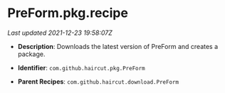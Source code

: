 # PreForm.pkg.recipe

_Last updated 2021-12-23 19:58:07Z_

- **Description**: Downloads the latest version of PreForm and creates a package.

- **Identifier**: `com.github.haircut.pkg.PreForm`

- **Parent Recipes**: `com.github.haircut.download.PreForm`